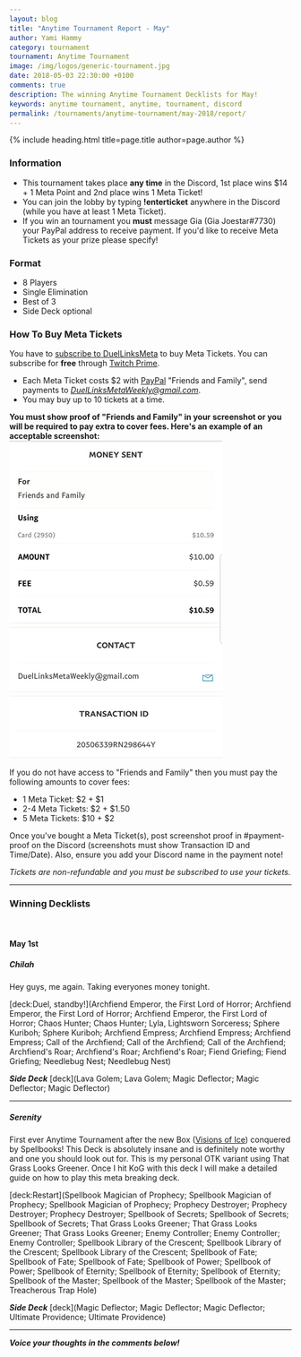 ```yaml
---
layout: blog
title: "Anytime Tournament Report - May"
author: Yami Hammy
category: tournament
tournament: Anytime Tournament
image: /img/logos/generic-tournament.jpg
date: 2018-05-03 22:30:00 +0100
comments: true
description: The winning Anytime Tournament Decklists for May!
keywords: anytime tournament, anytime, tournament, discord 
permalink: /tournaments/anytime-tournament/may-2018/report/
---
```


{% include heading.html title=page.title author=page.author %}

### Information
- This tournament takes place **any time** in the Discord, 1st place wins $14 + 1 Meta Point and 2nd place wins 1 Meta Ticket!
- You can join the lobby by typing **!enterticket** anywhere in the Discord (while you have at least 1 Meta Ticket). 
- If you win an tournament you **must** message Gia (Gia Joestar#7730) your PayPal address to receive payment. If you'd like to receive Meta Tickets as your prize please specify!

### Format
- 8 Players
- Single Elimination
- Best of 3
- Side Deck optional

### How To Buy Meta Tickets
You have to [subscribe to DuelLinksMeta](https://www.twitch.tv/duellinksmeta/subscribe) to buy Meta Tickets. You can subscribe for **free** through [Twitch Prime](https://twitch.tv/prime).
- Each Meta Ticket costs $2 with [PayPal](https://paypal.com/) "Friends and Family", send payments to *DuelLinksMetaWeekly@gmail.com*.
- You may buy up to 10 tickets at a time.

**You must show proof of "Friends and Family" in your screenshot or you will be required to pay extra to cover fees. Here's an example of an acceptable screenshot:**
![](/img/content/tournaments/anytime/screenshot.jpg)

If you do not have access to "Friends and Family" then you must pay the following amounts to cover fees: 
- 1 Meta Ticket: $2 + $1
- 2-4 Meta Tickets: $2 + $1.50
- 5 Meta Tickets: $10 + $2 

Once you've bought a Meta Ticket(s), post screenshot proof in #payment-proof on the Discord (screenshots must show Transaction ID and Time/Date). Also, ensure you add your Discord name in the payment note!

*Tickets are non-refundable and you must be subscribed to use your tickets.*

---

### Winning Decklists

<br>

#### May 1st

##### Chilah

Hey guys, me again. Taking everyones money tonight.

[deck:Duel, standby!](Archfiend Emperor, the First Lord of Horror; Archfiend Emperor, the First Lord of Horror; Archfiend Emperor, the First Lord of Horror; Chaos Hunter; Chaos Hunter; Lyla, Lightsworn Sorceress; Sphere Kuriboh; Sphere Kuriboh; Archfiend Empress; Archfiend Empress; Archfiend Empress; Call of the Archfiend; Call of the Archfiend; Call of the Archfiend; Archfiend's Roar; Archfiend's Roar; Archfiend's Roar; Fiend Griefing; Fiend Griefing; Needlebug Nest; Needlebug Nest)

***Side Deck***
[deck](Lava Golem; Lava Golem; Magic Deflector; Magic Deflector; Magic Deflector)

---

##### Serenity

First ever Anytime Tournament after the new Box ([Visions of Ice](/box-reviews/visions-of-ice/)) conquered by Spellbooks! This Deck is absolutely insane and is definitely note worthy and one you should look out for. This is my personal OTK variant using That Grass Looks Greener.
Once I hit KoG with this deck I will make a detailed guide on how to play this meta breaking deck.

[deck:Restart](Spellbook Magician of Prophecy; Spellbook Magician of Prophecy; Spellbook Magician of Prophecy; Prophecy Destroyer; Prophecy Destroyer; Prophecy Destroyer; Spellbook of Secrets; Spellbook of Secrets; Spellbook of Secrets; That Grass Looks Greener; That Grass Looks Greener; That Grass Looks Greener; Enemy Controller; Enemy Controller; Enemy Controller; Spellbook Library of the Crescent; Spellbook Library of the Crescent; Spellbook Library of the Crescent; Spellbook of Fate; Spellbook of Fate; Spellbook of Fate; Spellbook of Power; Spellbook of Power; Spellbook of Eternity; Spellbook of Eternity; Spellbook of Eternity; Spellbook of the Master; Spellbook of the Master; Spellbook of the Master; Treacherous Trap Hole)

***Side Deck***
[deck](Magic Deflector; Magic Deflector; Magic Deflector; Ultimate Providence; Ultimate Providence)

---

***Voice your thoughts in the comments below!***